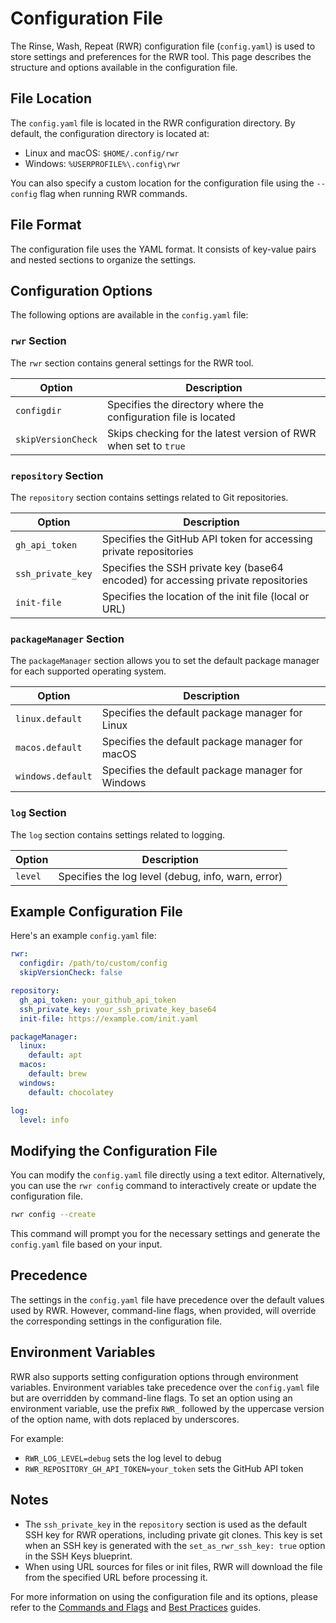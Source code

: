 # Configuration File

The Rinse, Wash, Repeat (RWR) configuration file (`config.yaml`) is used to store settings and preferences for the RWR tool. This page describes the structure and options available in the configuration file.

## File Location

The `config.yaml` file is located in the RWR configuration directory. By default, the configuration directory is located at:

- Linux and macOS: `$HOME/.config/rwr`
- Windows: `%USERPROFILE%\.config\rwr`

You can also specify a custom location for the configuration file using the `--config` flag when running RWR commands.

## File Format

The configuration file uses the YAML format. It consists of key-value pairs and nested sections to organize the settings.

## Configuration Options

The following options are available in the `config.yaml` file:

### `rwr` Section

The `rwr` section contains general settings for the RWR tool.

| Option | Description |
|--------|-------------|
| `configdir` | Specifies the directory where the configuration file is located |
| `skipVersionCheck` | Skips checking for the latest version of RWR when set to `true` |

### `repository` Section

The `repository` section contains settings related to Git repositories.

| Option | Description |
|--------|-------------|
| `gh_api_token` | Specifies the GitHub API token for accessing private repositories |
| `ssh_private_key` | Specifies the SSH private key (base64 encoded) for accessing private repositories |
| `init-file` | Specifies the location of the init file (local or URL) |

### `packageManager` Section

The `packageManager` section allows you to set the default package manager for each supported operating system.

| Option | Description |
|--------|-------------|
| `linux.default` | Specifies the default package manager for Linux |
| `macos.default` | Specifies the default package manager for macOS |
| `windows.default` | Specifies the default package manager for Windows |

### `log` Section

The `log` section contains settings related to logging.

| Option | Description |
|--------|-------------|
| `level` | Specifies the log level (debug, info, warn, error) |

## Example Configuration File

Here's an example `config.yaml` file:

```yaml
rwr:
  configdir: /path/to/custom/config
  skipVersionCheck: false

repository:
  gh_api_token: your_github_api_token
  ssh_private_key: your_ssh_private_key_base64
  init-file: https://example.com/init.yaml

packageManager:
  linux:
    default: apt
  macos:
    default: brew
  windows:
    default: chocolatey

log:
  level: info
```

## Modifying the Configuration File

You can modify the `config.yaml` file directly using a text editor. Alternatively, you can use the `rwr config` command to interactively create or update the configuration file.

```bash
rwr config --create
```

This command will prompt you for the necessary settings and generate the `config.yaml` file based on your input.

## Precedence

The settings in the `config.yaml` file have precedence over the default values used by RWR. However, command-line flags, when provided, will override the corresponding settings in the configuration file.

## Environment Variables

RWR also supports setting configuration options through environment variables. Environment variables take precedence over the `config.yaml` file but are overridden by command-line flags. To set an option using an environment variable, use the prefix `RWR_` followed by the uppercase version of the option name, with dots replaced by underscores.

For example:

- `RWR_LOG_LEVEL=debug` sets the log level to debug
- `RWR_REPOSITORY_GH_API_TOKEN=your_token` sets the GitHub API token

## Notes

- The `ssh_private_key` in the `repository` section is used as the default SSH key for RWR operations, including private git clones. This key is set when an SSH key is generated with the `set_as_rwr_ssh_key: true` option in the SSH Keys blueprint.
- When using URL sources for files or init files, RWR will download the file from the specified URL before processing it.

For more information on using the configuration file and its options, please refer to the [Commands and Flags](command-and-flags.md) and [Best Practices](../best-practices.md) guides.
